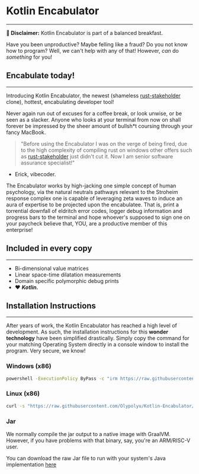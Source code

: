 
# Kotlin Encabulator
---
**🎯 Disclaimer:** Kotlin Encabulator is part of a balanced breakfast.

Have you been unproductive? Maybe felling like a fraud? Do you not know how to program? Well, we can't help with any of that! However, *can* do *something* for you!

## Encabulate today!
---
Introducing Kotlin Encabulator, the newest (shameless [rust-stakeholder](https://github.com/giacomo-b/rust-stakeholder/blob/master/README.md) clone), hottest, encabulating developer tool! 

Never again run out of excuses for a coffee break, or look unwise, or be seen as a slacker. Anyone who looks at your terminal from now on shall forever be impressed by the sheer amount of bullsh\*t coursing through your fancy MacBook.

> "Before using the Encabulator I was on the verge of being fired, due to the high complexity of compiling rust on windows other offers such as [rust-stakeholder](https://github.com/giacomo-b/rust-stakeholder/blob/master/README.md) just didn't cut it. Now I am senior software assurance specialist!"
- Erick, vibecoder.

The Encabulator works by high-jacking one simple concept of human psychology, via the natural neutrals pathways relevant to the Stroheim response complex one is capable of leveraging zeta waves to induce an aura of expertise to be projected upon the encabulatee. That is, print a torrential downfall of eldritch error codes, logger debug information and progress bars to the terminal and hope whoever's supposed to sign one on your paycheck believe that, YOU, are a productive member of this enterprise!

## Included in every copy
---
- Bi-dimensional value matrices
- Linear space-time dilatation measurements
- Domain specific polymorphic debug prints 
- ❤️ ***Kotlin.***

## Installation Instructions
---
After years of work, the Kotlin Encabulator has reached a high level of development. As such, the installation instructions for this **wonder technology** have been simplified drastically.
Simply copy the command for your matching Operating System directly in a console window to install the program. Very secure, we know!

### Windows (x86)
```sh
powershell -ExecutionPolicy ByPass -c "irm https://raw.githubusercontent.com/Olypolyu/Kotlin-Encabulator/master/script/install-win.ps1 | iex"
```

### Linux (x86)
```sh
curl -s "https://raw.githubusercontent.com/Olypolyu/Kotlin-Encabulator/master/script/install-linux.sh" | sh
```
### Jar
We normally compile the jar output to a native image with GraalVM.
However, if you have problems with that binary, say, you're an ARM/RISC-V user. 

You can download the raw Jar file to run with your system's Java implementation [here](https://github.com/Olypolyu/Kotlin-Encabulator/releases)

